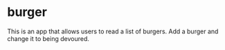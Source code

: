 # burger
This is an app that allows users to read a list of burgers. Add a burger and change it to being devoured. 
